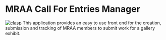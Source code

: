 # MRAA Call For Entries Manager
[![clasp](https://img.shields.io/badge/built%20with-clasp-4285f4.svg)](https://github.com/google/clasp)
This application provides an easy to use front end for the creation, submission and tracking of MRAA members to submit work for a gallery exhibit.
